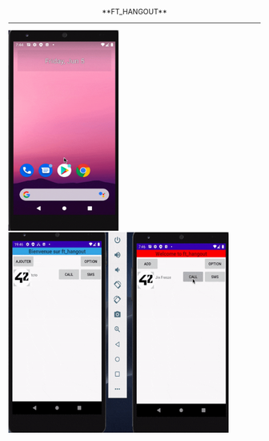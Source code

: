 <p align="center">**FT_HANGOUT**</p>
<hr/>
<img src="ft_hangout.gif" width="220" height="400"/>

<img src="ft_hangout2.gif" width="440" height="400"/>
